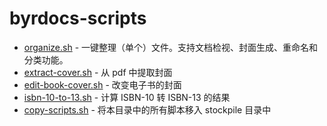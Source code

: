 # byrdocs-scripts

- [organize.sh](organize.sh) - 一键整理（单个）文件。支持文档检视、封面生成、重命名和分类功能。
- [extract-cover.sh](extract-cover.sh) - 从 pdf 中提取封面
- [edit-book-cover.sh](edit-book-cover.sh) - 改变电子书的封面
- [isbn-10-to-13.sh](isbn-10-to-13.sh) - 计算 ISBN-10 转 ISBN-13 的结果
- [copy-scripts.sh](copy-scripts.sh) - 将本目录中的所有脚本移入 stockpile 目录中